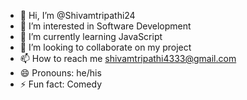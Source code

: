 - 👋 Hi, I’m @Shivamtripathi24
- 👀 I’m interested in Software Development
- 🌱 I’m currently learning JavaScript
- 💞️ I’m looking to collaborate on my project
- 📫 How to reach me shivamtripathi4333@gmail.com
- 😄 Pronouns: he/his
- ⚡ Fun fact: Comedy

<!---
Shivamtripathi24/Shivamtripathi24 is a ✨ special ✨ repository because its `README.md` (this file) appears on your GitHub profile.
You can click the Preview link to take a look at your changes.
--->
